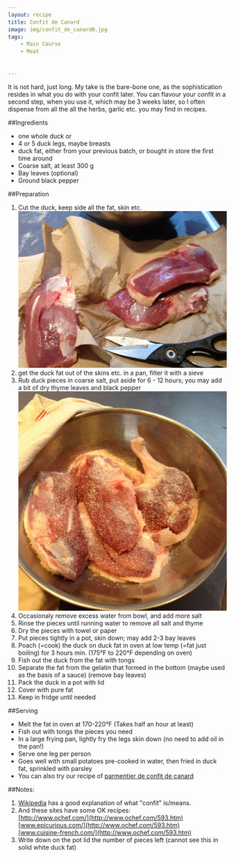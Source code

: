 ```yaml
---
layout: recipe
title: Confit de Canard 
image: img/confit_de_canard0.jpg
tags:
    - Main Course
    - Meat


---
```


It is not hard, just long.  My take is the bare-bone one, as the sophistication resides in what you do with your confit later. You can flavour your confit in a second step, when you use it, which may be 3 weeks later, so I often dispense from all the all the herbs, garlic etc. you may find in recipes.

##Ingredients
* one whole duck
or
* 4 or 5 duck legs, maybe breasts
* duck fat, either from your previous batch, or bought in store the first time around
* Coarse salt, at least 300 g
* Bay leaves (optional)
* Ground black pepper


##Preparation
1. Cut the duck, keep side all the fat, skin etc.<br>![image](img/confit_de_canard1.jpg)
2. get the duck fat out of the skins etc. in a pan, filter it with a sieve
3. Rub duck pieces in coarse salt, put aside for 6 - 12 hours; you may add a bit of dry thyme leaves and black pepper <br>![image](img/confit_de_canard2.jpg)
4. Occasionaly remove excess water from bowl, and add more salt
1. Rinse the pieces until running water to remove all salt and thyme
1. Dry the pieces with towel or paper
1. Put pieces tightly in a pot, skin down; may add 2-3 bay leaves
1. Poach (=cook) the duck on duck fat in oven at low temp (=fat just boiling) for 3 hours min. (175°F to 220°F depending on oven)
1. Fish out the duck from the fat with tongs
1. Separate the fat from the gelatin that formed in the bottom (maybe used as the basis of a sauce) (remove bay leaves)
1. Pack the duck in a pot with lid
1. Cover with pure fat
1. Keep in fridge until needed
 
##Serving
* Melt the fat in oven at 170-220°F (Takes half an hour at least)
* Fish out with tongs the pieces you need
* In a large frying pan, lightly fry the legs skin down (no need to add oil in the pan!)
* Serve one leg per person
* Goes well with small potatoes pre-cooked in water, then fried in duck fat, sprinkled with parsley
* You can also try our recipe of [parmentier de confit de canard](parmentier_confit_canard.html)

##Notes:
1. [Wikipedia](http://en.wikipedia.org/wiki/Duck_confit) has a good explanation of what "confit" is/means.
2. And these sites have some OK recipes:<br>
[http://www.ochef.com/](http://www.ochef.com/593.htm)<br>
[www.epicurious.com/](http://www.ochef.com/593.htm)<br>
[www.cuisine-french.com/](http://www.ochef.com/593.htm)
3. Write down on the pot lid the number of pieces left (cannot see this in solid white duck fat)
